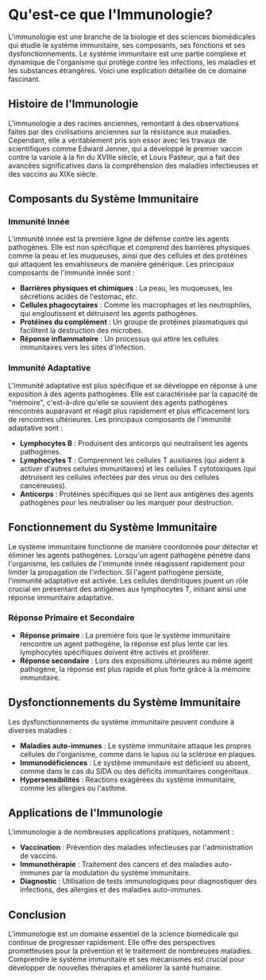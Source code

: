# Qu'est-ce que l'Immunologie?

L'immunologie est une branche de la biologie et des sciences biomédicales qui étudie le système immunitaire, ses composants, ses fonctions et ses dysfonctionnements. Le système immunitaire est une partie complexe et dynamique de l'organisme qui protège contre les infections, les maladies et les substances étrangères. Voici une explication détaillée de ce domaine fascinant.

## Histoire de l'Immunologie

L'immunologie a des racines anciennes, remontant à des observations faites par des civilisations anciennes sur la résistance aux maladies. Cependant, elle a véritablement pris son essor avec les travaux de scientifiques comme Edward Jenner, qui a développé le premier vaccin contre la variole à la fin du XVIIIe siècle, et Louis Pasteur, qui a fait des avancées significatives dans la compréhension des maladies infectieuses et des vaccins au XIXe siècle.

## Composants du Système Immunitaire

### Immunité Innée

L'immunité innée est la première ligne de défense contre les agents pathogènes. Elle est non spécifique et comprend des barrières physiques comme la peau et les muqueuses, ainsi que des cellules et des protéines qui attaquent les envahisseurs de manière générique. Les principaux composants de l'immunité innée sont :

- **Barrières physiques et chimiques** : La peau, les muqueuses, les sécrétions acides de l'estomac, etc.
- **Cellules phagocytaires** : Comme les macrophages et les neutrophiles, qui engloutissent et détruisent les agents pathogènes.
- **Protéines du complément** : Un groupe de protéines plasmatiques qui facilitent la destruction des microbes.
- **Réponse inflammatoire** : Un processus qui attire les cellules immunitaires vers les sites d'infection.

### Immunité Adaptative

L'immunité adaptative est plus spécifique et se développe en réponse à une exposition à des agents pathogènes. Elle est caractérisée par la capacité de "mémoire", c'est-à-dire qu'elle se souvient des agents pathogènes rencontrés auparavant et réagit plus rapidement et plus efficacement lors de rencontres ultérieures. Les principaux composants de l'immunité adaptative sont :

- **Lymphocytes B** : Produisent des anticorps qui neutralisent les agents pathogènes.
- **Lymphocytes T** : Comprennent les cellules T auxiliaires (qui aident à activer d'autres cellules immunitaires) et les cellules T cytotoxiques (qui détruisent les cellules infectées par des virus ou des cellules cancéreuses).
- **Anticorps** : Protéines spécifiques qui se lient aux antigènes des agents pathogènes pour les neutraliser ou les marquer pour destruction.

## Fonctionnement du Système Immunitaire

Le système immunitaire fonctionne de manière coordonnée pour détecter et éliminer les agents pathogènes. Lorsqu'un agent pathogène pénètre dans l'organisme, les cellules de l'immunité innée réagissent rapidement pour limiter la propagation de l'infection. Si l'agent pathogène persiste, l'immunité adaptative est activée. Les cellules dendritiques jouent un rôle crucial en présentant des antigènes aux lymphocytes T, initiant ainsi une réponse immunitaire adaptative.

### Réponse Primaire et Secondaire

- **Réponse primaire** : La première fois que le système immunitaire rencontre un agent pathogène, la réponse est plus lente car les lymphocytes spécifiques doivent être activés et proliférer.
- **Réponse secondaire** : Lors des expositions ultérieures au même agent pathogène, la réponse est plus rapide et plus forte grâce à la mémoire immunitaire.

## Dysfonctionnements du Système Immunitaire

Les dysfonctionnements du système immunitaire peuvent conduire à diverses maladies :

- **Maladies auto-immunes** : Le système immunitaire attaque les propres cellules de l'organisme, comme dans le lupus ou la sclérose en plaques.
- **Immunodéficiences** : Le système immunitaire est déficient ou absent, comme dans le cas du SIDA ou des déficits immunitaires congénitaux.
- **Hypersensibilités** : Réactions exagérées du système immunitaire, comme les allergies ou l'asthme.

## Applications de l'Immunologie

L'immunologie a de nombreuses applications pratiques, notamment :

- **Vaccination** : Prévention des maladies infectieuses par l'administration de vaccins.
- **Immunothérapie** : Traitement des cancers et des maladies auto-immunes par la modulation du système immunitaire.
- **Diagnostic** : Utilisation de tests immunologiques pour diagnostiquer des infections, des allergies et des maladies auto-immunes.

## Conclusion

L'immunologie est un domaine essentiel de la science biomédicale qui continue de progresser rapidement. Elle offre des perspectives prometteuses pour la prévention et le traitement de nombreuses maladies. Comprendre le système immunitaire et ses mécanismes est crucial pour développer de nouvelles thérapies et améliorer la santé humaine.